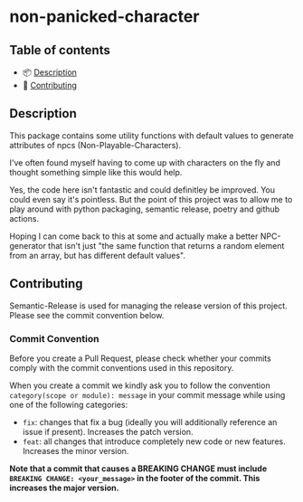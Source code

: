 # non-panicked-character

## Table of contents

- 📦 [Description](#description)
- 🚀 [Contributing](#contributing)

## Description
This package contains some utility functions with default values
to generate attributes of npcs (Non-Playable-Characters).

I've often found myself having to come up with characters on the
fly and thought something simple like this would help.

Yes, the code here isn't fantastic and could definitley be
improved. You could even say it's pointless. But the point of this
project was to allow me to play around with python packaging,
semantic release, poetry and github actions.

Hoping I can come back to this at some and actually make a better
NPC-generator that isn't just "the same function that returns a
random element from an array, but has different default values".

## Contributing

Semantic-Release is used for managing the release version of this project. Please see the commit convention below.

### Commit Convention

Before you create a Pull Request, please check whether your commits comply with
the commit conventions used in this repository.

When you create a commit we kindly ask you to follow the convention `category(scope or module): message`
in your commit message while using one of the following categories:

- `fix`: changes that fix a bug (ideally you will additionally reference an issue if present). Increases the patch version.
- `feat`: all changes that introduce completely new code or new features. Increases the minor version.

**Note that a commit that causes a BREAKING CHANGE must include `BREAKING CHANGE: <your_message>` in the footer of the commit. This increases the major version.**


